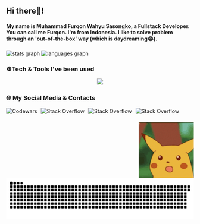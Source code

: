 <h2 align="left">Hi there👋!</h2>

#### My name is Muhammad Furqon Wahyu Sasongko, a Fullstack Developer. You can call me Furqon. I'm from  Indonesia. I like to solve problem through an 'out-of-the-box' way (which is daydreaming😂).

###

<div align="centlefer">
  <img src="https://github-readme-stats.vercel.app/api?username=muh-furqon&hide_title=false&hide_rank=false&show_icons=true&include_all_commits=true&count_private=true&disable_animations=false&theme=dracula&locale=en&hide_border=false" height="150" alt="stats graph"  />
  <img src="https://github-readme-stats.vercel.app/api/top-langs?username=muh-furqon&locale=en&hide_title=false&layout=compact&card_width=320&langs_count=5&theme=dracula&hide_border=false" height="150" alt="languages graph"  />
</div>

###

<h3 align="left">⚙️Tech & Tools I've been used</h3>
<p align="center">
  <a href="https://skillicons.dev">
    <img src="https://skillicons.dev/icons?i=js,python,php,laravel,react,tailwind,express,cypress,jest,selenium,vscode" />
  </a>
</p>

###

<h3 align="left">🌐 My Social Media & Contacts</h3>

<div style="display: flex; align-items: flex-start;">
  <a href="https://www.codewars.com/users/muh-furqon" target="_blank">
    <img src="https://img.shields.io/badge/Codewars-B1361E?style=for-the-badge&logo=Codewars&logoColor=white" alt="Codewars" style="display: inline-block; margin-right: 10px;">
  </a>
  <a href="https://stackoverflow.com/users/27890372/lynx" target="_blank">
    <img src="https://img.shields.io/badge/Stack_Overflow-FE7A16?style=for-the-badge&logo=stack-overflow&logoColor=white" alt="Stack Overflow" style="display: inline-block; margin-right: 10px;">
  </a>
  <a href="mailto:furqonissleepy@gmail.com" target="_blank">
    <img src="https://img.shields.io/badge/Gmail-D14836?style=for-the-badge&logo=gmail&logoColor=white" alt="Stack Overflow" style="display: inline-block; margin-right: 10px;">
  </a>
  <a href="https://github.com/muh-furqon" target="_blank">
    <img src="https://img.shields.io/badge/GitHub-100000?style=for-the-badge&logo=github&logoColor=white" alt="Stack Overflow" style="display: inline-block;">
  </a>
</div>

###

<img align="right" height="150" src="tenor.gif"  />

###

<br clear="both">

<img src="https://raw.githubusercontent.com/muh-furqon/muh-furqon/output/snake.svg" alt="Snake animation" />

###


###